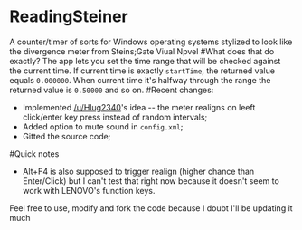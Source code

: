 # ReadingSteiner
A counter/timer of sorts for Windows operating systems stylized to look like the divergence meter from Steins;Gate Viual Npvel
#What does that do exactly?
The app lets you set the time range that will be checked against the current time. If current time is exactly `startTime`, the returned value equals `0.000000`. When current time it's halfway through the range the returned value is `0.50000` and so on.
#Recent changes:
* Implemented [/u/Hlug2340](https://www.reddit.com/user/Hlug2340)'s idea -- the meter realigns on leeft click/enter key press instead of random intervals;
* Added option to mute sound in `config.xml`;
* Gitted the source code;

#Quick notes
* Alt+F4 is also supposed to trigger realign (higher chance than Enter/Click) but I can't test that right now because it doesn't seem to work with LENOVO's function keys.

Feel free to use, modify and fork the code because I doubt I'll be updating it much
